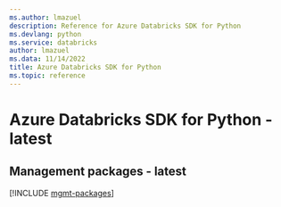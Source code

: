 ```yaml
---
ms.author: lmazuel
description: Reference for Azure Databricks SDK for Python
ms.devlang: python
ms.service: databricks
author: lmazuel
ms.data: 11/14/2022
title: Azure Databricks SDK for Python
ms.topic: reference
---
```

# Azure Databricks SDK for Python - latest

## Management packages - latest
[!INCLUDE [mgmt-packages](databricks-mgmt-index.md)]